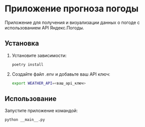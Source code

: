 # Приложение прогноза погоды

Приложение для получения и визуализации данных о погоде с использованием API Яндекс.Погоды.

## Установка

1. Установите зависимости:

   ```bash
   poetry install
   ```

2. Создайте файл .env и добавьте ваш API ключ:
   ```bash
   export WEATHER_API=<ваш_api_ключ>
   ```

## Использование

Запустите приложение командой:

```bash
python __main__.py
```
